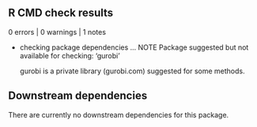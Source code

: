 ## R CMD check results

0 errors | 0 warnings | 1 notes

* checking package dependencies ... NOTE
  Package suggested but not available for checking: ‘gurobi’

  gurobi is a private library (gurobi.com) suggested for some methods.

## Downstream dependencies
There are currently no downstream dependencies for this package.
